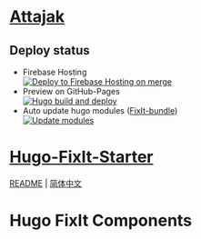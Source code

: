# [Attajak](https://attajak.web.app)

## Deploy status

- Firebase Hosting  
[![Deploy to Firebase Hosting on merge](https://github.com/attajak/attajak.web.app/actions/workflows/firebase-hosting-merge.yml/badge.svg)](https://github.com/attajak/attajak.web.app/actions/workflows/firebase-hosting-merge.yml)
- Preview on GitHub-Pages  
[![Hugo build and deploy](https://github.com/attajak/attajak.web.app/actions/workflows/deploy.yml/badge.svg)](https://github.com/attajak/attajak.web.app/actions/workflows/deploy.yml)
- Auto update hugo modules ([FixIt-bundle](https://github.com/hugo-fixit/fixit-bundle))  
[![Update modules](https://github.com/attajak/attajak.web.app/actions/workflows/update-modules.yml/badge.svg)](https://github.com/attajak/attajak.web.app/actions/workflows/update-modules.yml)

# [Hugo-FixIt-Starter](https://github.com/hugo-fixit/hugo-fixit-starter)

[README](README.en.md) | [简体中文](README.cn.md)

# Hugo FixIt Components

<!-- HUGO_FIXIT_COMPONENTS:START -->
<!-- HUGO_FIXIT_COMPONENTS:END -->
